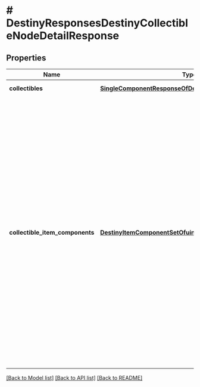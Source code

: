 # # DestinyResponsesDestinyCollectibleNodeDetailResponse

## Properties

Name | Type | Description | Notes
------------ | ------------- | ------------- | -------------
**collectibles** | [**SingleComponentResponseOfDestinyCollectiblesComponent**](SingleComponentResponseOfDestinyCollectiblesComponent.md) | COMPONENT TYPE: Collectibles | [optional]
**collectible_item_components** | [**DestinyItemComponentSetOfuint32**](DestinyItemComponentSetOfuint32.md) | Item components, keyed by the item hash of the items pointed at collectibles found under the requested Presentation Node.  NOTE: I had a lot of hemming and hawing about whether these should be keyed by collectible hash or item hash... but ultimately having it be keyed by item hash meant that UI that already uses DestinyItemComponentSet data wouldn&#39;t have to have a special override to do the collectible -&gt; item lookup once you delve into an item&#39;s details, and it also meant that you didn&#39;t have to remember that the Hash being used as the key for plugSets was different from the Hash being used for the other Dictionaries. As a result, using the Item Hash felt like the least crappy solution.  We may all come to regret this decision. We will see.  COMPONENT TYPE: [See inside the DestinyItemComponentSet contract for component types.] | [optional]

[[Back to Model list]](../../README.md#models) [[Back to API list]](../../README.md#endpoints) [[Back to README]](../../README.md)
